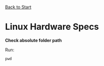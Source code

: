 [Back to Start](../../README.md)

# Linux Hardware Specs

**Check absolute folder path**

Run:

```
pwd
```
